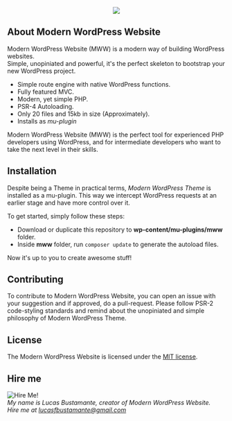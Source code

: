 
<p align="center"><img src="https://www.lucasbustamante.com.br/wp-content/uploads/2018/10/mww-logo.svg"></p>

## About Modern WordPress Website

Modern WordPress Website (MWW) is a modern way of building WordPress websites.<br/>
Simple, unopiniated and powerful, it's the perfect skeleton to bootstrap your new WordPress project.

- Simple route engine with native WordPress functions.
- Fully featured MVC.
- Modern, yet simple PHP.
- PSR-4 Autoloading.
- Only 20 files and 15kb in size (Approximately).
- Installs as *mu-plugin*

Modern WordPress Website (MWW) is the perfect tool for experienced PHP developers using WordPress, and for intermediate developers who want to take the next level in their skills.

## Installation

Despite being a Theme in practical terms, *Modern WordPress Theme* is installed as a mu-plugin. This way we intercept WordPress requests at an earlier stage and have more control over it.

To get started, simply follow these steps:

- Download or duplicate this repository to **wp-content/mu-plugins/mww** folder.
- Inside **mww** folder, run `composer update` to generate the autoload files.

Now it's up to you to create awesome stuff!

## Contributing

To contribute to Modern WordPress Website, you can open an issue with your suggestion and if approved, do a pull-request. Please follow PSR-2 code-styling standards and remind about the unopiniated and simple philosophy of Modern WordPress Theme.

## License

The Modern WordPress Website is licensed under the [MIT license](https://opensource.org/licenses/MIT).

## Hire me

![Hire Me!](https://www.lucasbustamante.com.br/wp-content/uploads/2018/10/lucas-small.jpg)<br/>
*My name is Lucas Bustamante, creator of Modern WordPress Website.<br/>
Hire me at lucasfbustamante@gmail.com*
